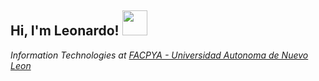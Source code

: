 <div> <h2> Hi, I'm Leonardo! <img src="https://media.giphy.com/media/QWvra259h4LCvdJnxP/giphy.gif" width="40" ></h2> <div>
  
<p><em>Information Technologies at <a href="http://facpya.uanl.mx">FACPYA - Universidad Autonoma de Nuevo Leon</a>
<!--
 
<img src="https://media.giphy.com/media/fYSnHlufseco8Fh93Z/giphy.gif" width="30"></br>Developer Consultant at <a href="https://www.thoughtworks.com">ThoughtWorks</a><img src="https://media.giphy.com/media/WUlplcMpOCEmTGBtBW/giphy.gif" width="30"> 
    
[![Twitter: LeonardoIIG](https://img.shields.io/twitter/follow/LeonardoIIG?style=social)](https://twitter.com/LeonardoIIG)
[![Linkedin: LeonardoIIG](https://img.shields.io/badge/-LeonardoIIG-blue?style=flat-square&logo=Linkedin&logoColor=white&link=https://www.linkedin.com/in/LeonardoIIG/)](https://www.linkedin.com/in/LeonardoIIG/)

**LeonardoIIG/LeonardoIIG** is a ✨ _special_ ✨ repository because its `README.md` (this file) appears on your GitHub profile.

Here are some ideas to get you started:

- 🔭 I’m currently working on ...
- 🌱 I’m currently learning ...
- 👯 I’m looking to collaborate on ...
- 🤔 I’m looking for help with ...
- 💬 Ask me about ...
- 📫 How to reach me: ...
- 😄 Pronouns: ...
- ⚡ Fun fact: ...
-->
